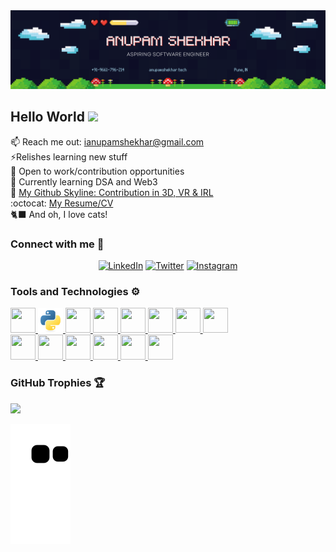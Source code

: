 <a href="https://ianupamshekhar.github.io/" target="_blank">
<img src="bannerv2.png"/>
</a>

## Hello World <img src="https://github.com/TheDudeThatCode/TheDudeThatCode/blob/master/Assets/Hi.gif" width="29px">

📫 Reach me out: ianupamshekhar@gmail.com<br> ⚡Relishes learning new stuff<br> 🔭 Open to work/contribution opportunities<br> 🌱 Currently learning DSA and Web3<br> 🌆 [My Github Skyline: Contribution in 3D, VR & IRL](https://skyline.github.com/ianupamshekhar)<br> :octocat: [My Resume/CV](https://anupamshekhar.tech/resume.pdf)<br> 🐈‍⬛ And oh, I love cats!

<!-- [![Top Langs](https://github-readme-stats.vercel.app/api/top-langs/?username=ianupamshekhar&layout=compact)](https://github.com/ianupamshekhar/github-readme-stats) -->

### Connect with me 💬

<div align="center">
   
   <p> <a href="https://www.linkedin.com/in/anupamshekhar/" target="_blank"><img alt="LinkedIn" src="https://img.shields.io/badge/linkedin-%230077B5.svg?&style=for-the-badge&logo=linkedin&logoColor=white" /></a> 
   <a href="https://twitter.com/ianupamshekhar" target="_blank"><img alt="Twitter" src="https://img.shields.io/badge/twitter-%231DA1F2.svg?&style=for-the-badge&logo=twitter&logoColor=white" /></a> 
   <a href="https://www.instagram.com/ianupamshekhar/" target="_blank"><img alt = "Instagram" src="https://img.shields.io/badge/instagram-%23E4405F.svg?&style=for-the-badge&logo=instagram&logoColor=white" /></a>
</p>
</div>

### Tools and Technologies ⚙️

<a href="https://www.java.com/en/" target="_blank"> 
   <img src="https://cdn.jsdelivr.net/gh/devicons/devicon/icons/java/java-original.svg" width="40" height="40"/> 
</a>
  <a href="https://www.python.org" target="_blank"> 
        <img src="https://raw.githubusercontent.com/devicons/devicon/master/icons/python/python-original.svg" alt="python" width="40" height="40"/> 
    </a>
    <a href="https://www.javacript.com/en/" target="_blank"> 
<img src="https://cdn.jsdelivr.net/gh/devicons/devicon/icons/javascript/javascript-original.svg" width="40" height="40"/> 
</a>
<a href="https://html.com/" target="_blank"> 
            <img src="https://cdn.jsdelivr.net/gh/devicons/devicon/icons/html5/html5-original.svg" width="40" height="40"/> 
</a>
<a href="https://developer.mozilla.org/en-US/docs/Web/CSS" target="_blank"> 
            <img src="https://cdn.jsdelivr.net/gh/devicons/devicon/icons/css3/css3-original.svg" width="40" height="40"/> 
</a>
<a href="https://reactjs.org/" target="_blank"> 
            <img src="https://cdn.jsdelivr.net/gh/devicons/devicon/icons/react/react-original.svg" width="40" height="40"/> 
</a>
<a href="https://nodejs.org/en/" target="_blank"> 
            <img src="https://cdn.jsdelivr.net/gh/devicons/devicon/icons/nodejs/nodejs-original.svg" width="40" height="40"/> 
</a>
<a href="https://expressjs.com/" target="_blank"> 
            <img src="https://cdn.jsdelivr.net/gh/devicons/devicon/icons/express/express-original.svg" width="40" height="40"/> 
</a>
<br>
<a href="https://www.gnu.org/software/bash/" target="_blank"> 
            <img src="https://cdn.jsdelivr.net/gh/devicons/devicon/icons/bash/bash-original.svg" width="40" height="40"/> 
</a>
<a href="https://www.linux.org/" target="_blank"> 
            <img src="https://cdn.jsdelivr.net/gh/devicons/devicon/icons/linux/linux-original.svg" width="40" height="40"/> 
</a>
<a href="https://git-scm.com/" target="_blank"> 
            <img src="https://cdn.jsdelivr.net/gh/devicons/devicon/icons/git/git-original.svg" width="40" height="40"/> 
</a>
<a href="https://code.visualstudio.com/" target="_blank"> 
            <img src="https://cdn.jsdelivr.net/gh/devicons/devicon/icons/vscode/vscode-original.svg" width="40" height="40"/> 
</a>
<a href="https://www.mysql.com/" target="_blank"> 
            <img src="https://cdn.jsdelivr.net/gh/devicons/devicon/icons/mysql/mysql-original.svg" width="40" height="40"/> 
</a>
<a href="https://firebase.google.com/" target="_blank"> 
            <img src="https://cdn.jsdelivr.net/gh/devicons/devicon/icons/firebase/firebase-plain.svg" width="40" height="40"/> 
</a>

<!-- 
![Anupam's GitHub stats](https://github-readme-stats.vercel.app/api?username=ianupamshekhar&count_private=true&include_all_commits=true&show_icons=true&theme=algolia) -->

### GitHub Trophies 🏆
![](https://github-profile-trophy.vercel.app/?username=ianupamshekhar&theme=monokai&no-frame=false&no-bg=true&margin-w=4)

![Snake animation](https://github.com/ianupamshekhar/ianupamshekhar/blob/output/github-contribution-grid-snake.svg) 
          
<!-- <a href="https://www.linkedin.com/in/anupamshekhar/">
  <img align="left" width="24px" src="https://img.shields.io/badge/LinkedIn-0077B5?style=for-the-badge&logo=linkedin&logoColor=white"  />
</a>
<!-- https://cdn.jsdelivr.net/npm/simple-icons@v3/icons/linkedin.svg 
<a href="https://twitter.com/ianupamshekhar">
  <img align="left" width="26px" src="https://img.shields.io/badge/Twitter-1DA1F2?style=for-the-badge&logo=twitter&logoColor=white" />
<!--   https://cdn.jsdelivr.net/npm/simple-icons@v3/icons/twitter.svg 
</a>
<a href="mailto:ianupamshekhar@gmail.com">
  <img align="left" width="26px" src="https://img.shields.io/badge/Gmail-D14836?style=for-the-badge&logo=gmail&logoColor=white" />
<!--   https://cdn.jsdelivr.net/npm/simple-icons@v3/icons/gmail.svg 
</a>
<a href="https://www.instagram.com/ianupamshekhar/">
  <img align="left" width="26px" src="https://img.shields.io/badge/Instagram-E4405F?style=for-the-badge&logo=instagram&logoColor=white" />
<!--   https://cdn.jsdelivr.net/npm/simple-icons@v3/icons/instagram.svg 
</a> 
<!-- <a href="https://www.facebook.com/ianupamshekhar/">
  <img align="left" width="26px" src="https://cdn2.iconfinder.com/data/icons/black-white-social-media/32/online_social_media_facebook-128.png" />
<!--   https://cdn.jsdelivr.net/npm/simple-icons@v3/icons/facebook.svg -->

<!-- ### Visitors
<img alt="Page counter" src="https://profile-counter.glitch.me/ianupamshekhar/count.svg"> -->

<br />
<br />
